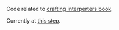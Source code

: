 Code related to [crafting interperters book](https://craftinginterpreters.com).

Currently at [this step](https://craftinginterpreters.com/scanning.html#reserved-words-and-identifiers).